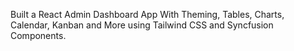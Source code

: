 Built a React Admin Dashboard App With Theming, Tables, Charts, Calendar, Kanban and More using Tailwind CSS and Syncfusion Components.
